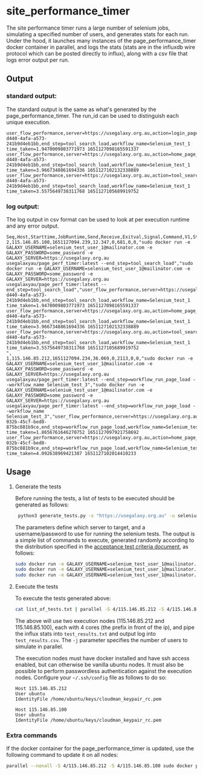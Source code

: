 # site_performance_timer

The site performance timer runs a large number of selenium jobs, simulating a specified number of users, and
generates stats for each run. Under the hood, it launches many instances of the page_performance_timer docker container
in parallel, and logs the stats (stats are in the influxdb wire protocol which can be posted directly to influx),
along with a csv file that logs error output per run.

## Output

### standard output:

The standard output is the same as what's generated by the page_performance_timer. The run_id can be used to
distinguish each unique execution.
```
user_flow_performance,server=https://usegalaxy.org.au,action=login_page_load,run_id=079473df-d440-4afa-a573-241b9d4eb1bb,end_step=tool_search_load,workflow_name=Selenium_test_1 time_taken=1.9470009803771973 1651127098165591337
user_flow_performance,server=https://usegalaxy.org.au,action=home_page_load,run_id=079473df-d440-4afa-a573-241b9d4eb1bb,end_step=tool_search_load,workflow_name=Selenium_test_1 time_taken=3.9667348861694336 1651127102132338889
user_flow_performance,server=https://usegalaxy.org.au,action=tool_search_load,run_id=079473df-d440-4afa-a573-241b9d4eb1bb,end_step=tool_search_load,workflow_name=Selenium_test_1 time_taken=3.5575649738311768 1651127105689919752
```

### log output:

The log output in csv format can be used to look at per execution runtime and any error output.

```csv
Seq,Host,Starttime,JobRuntime,Send,Receive,Exitval,Signal,Command,V1,Stdout,Stderr
2,115.146.85.100,1651127094.239,12.347,0,681,0,0,"sudo docker run -e GALAXY_USERNAME=selenium_test_user_1@mailinator.com -e GALAXY_PASSWORD=some_password -e GALAXY_SERVER=https://usegalaxy.org.au usegalaxyau/page_perf_timer:latest --end_step=tool_search_load","sudo docker run -e GALAXY_USERNAME=selenium_test_user_1@mailinator.com -e GALAXY_PASSWORD=some_password -e GALAXY_SERVER=https://usegalaxy.org.au usegalaxyau/page_perf_timer:latest --end_step=tool_search_load","user_flow_performance,server=https://usegalaxy.org.au,action=login_page_load,run_id=079473df-d440-4afa-a573-241b9d4eb1bb,end_step=tool_search_load,workflow_name=Selenium_test_1 time_taken=1.9470009803771973 1651127098165591337
user_flow_performance,server=https://usegalaxy.org.au,action=home_page_load,run_id=079473df-d440-4afa-a573-241b9d4eb1bb,end_step=tool_search_load,workflow_name=Selenium_test_1 time_taken=3.9667348861694336 1651127102132338889
user_flow_performance,server=https://usegalaxy.org.au,action=tool_search_load,run_id=079473df-d440-4afa-a573-241b9d4eb1bb,end_step=tool_search_load,workflow_name=Selenium_test_1 time_taken=3.5575649738311768 1651127105689919752
",
1,115.146.85.212,1651127094.234,36.069,0,2113,0,0,"sudo docker run -e GALAXY_USERNAME=selenium_test_user_1@mailinator.com -e GALAXY_PASSWORD=some_password -e GALAXY_SERVER=https://usegalaxy.org.au usegalaxyau/page_perf_timer:latest --end_step=workflow_run_page_load --workflow_name Selenium_test_3","sudo docker run -e GALAXY_USERNAME=selenium_test_user_1@mailinator.com -e GALAXY_PASSWORD=some_password -e GALAXY_SERVER=https://usegalaxy.org.au usegalaxyau/page_perf_timer:latest --end_step=workflow_run_page_load --workflow_name Selenium_test_3","user_flow_performance,server=https://usegalaxy.org.au,action=login_page_load,run_id=0bb2abe4-032b-45cf-bed8-875bc881b9ce,end_step=workflow_run_page_load,workflow_name=Selenium_test_3 time_taken=1.8656761646270752 1651127097921758692
user_flow_performance,server=https://usegalaxy.org.au,action=home_page_load,run_id=0bb2abe4-032b-45cf-bed8-875bc881b9ce,end_step=workflow_run_page_load,workflow_name=Selenium_test_3 time_taken=4.092638969421387 1651127102014410233
```

## Usage

1. Generate the tests

   Before running the tests, a list of tests to be executed should be generated as follows:
   ```bash
    python3 generate_tests.py -s "https://usegalaxy.org.au" -u selenium_test_user_1@mailinator.com -p "some_password" --num_tests 1000 > list_of_tests.txt
   ```

    The parameters define which server to target, and a username/password to use for running the selenium tests. The output is a simple list of commands to execute, generated randomly according to the distribution specified
    in the [acceptance test criteria document](https://docs.google.com/document/d/1uwB1EWWWFhbKdureI0Vocc5a6aP9t7UQiusntARjMeQ/edit), as follows:

    ```bash
    sudo docker run -e GALAXY_USERNAME=selenium_test_user_1@mailinator.com -e GALAXY_PASSWORD=some_password -e GALAXY_SERVER=https://usegalaxy.org.au usegalaxyau/page_perf_timer:latest --end_step=workflow_run_page_load --workflow_name Selenium_test_3
    sudo docker run -e GALAXY_USERNAME=selenium_test_user_1@mailinator.com -e GALAXY_PASSWORD=some_password -e GALAXY_SERVER=https://usegalaxy.org.au usegalaxyau/page_perf_timer:latest --end_step=tool_search_load
    sudo docker run -e GALAXY_USERNAME=selenium_test_user_1@mailinator.com -e GALAXY_PASSWORD=some_password -e GALAXY_SERVER=https://usegalaxy.org.au usegalaxyau/page_perf_timer:latest --end_step=workflow_history_summary_load --workflow_name Selenium_test_3
    ```

2. Execute the tests

    To execute the tests generated above:
    ```bash
    cat list_of_tests.txt | parallel -S 4/115.146.85.212 -S 4/115.146.85.100 -j 1 --results test_results.csv > test_results.txt
    ```

    The above will use two execution nodes (115.146.85.212 and 115.146.85.100), each with 4 cores (the prefix in front of the ip),
    and pipe the influx stats into `test_results.txt` and output log into `test_results.csv`. The `-j` parameter specifies the number
    of users to simulate in parallel.

    The execution nodes must have docker installed and have ssh access enabled, but can otherwise be vanilla ubuntu nodes.
    It must also be possible to perform passwordless authentication against the execution nodes. Configure your
    `~/.ssh/config` file as follows to do so:
    ```
    Host 115.146.85.212
    User ubuntu
    IdentityFile /home/ubuntu/keys/cloudman_keypair_rc.pem

    Host 115.146.85.100
    User ubuntu
    IdentityFile /home/ubuntu/keys/cloudman_keypair_rc.pem
    ```

### Extra commands

If the docker container for the page_performance_timer is updated, use the following command to update it on all nodes:
```bash
parallel --nonall -S 4/115.146.85.212 -S 4/115.146.85.100 sudo docker pull usegalaxyau/page_perf_timer:latest
```
